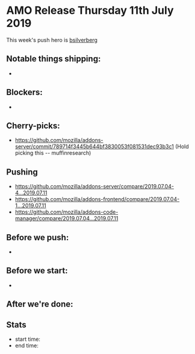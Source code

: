 # AMO Release Thursday 11th July 2019

This week's push hero is [bsilverberg](https://github.com/bobsilverberg)

## Notable things shipping:

*

## Blockers:

*

## Cherry-picks:

* https://github.com/mozilla/addons-server/commit/789714f3445b644bf3830053f081531dec93b3c1 (Hold picking this -- muffinresearch)

## Pushing

- https://github.com/mozilla/addons-server/compare/2019.07.04-4...2019.07.11
- https://github.com/mozilla/addons-frontend/compare/2019.07.04-1...2019.07.11
- https://github.com/mozilla/addons-code-manager/compare/2019.07.04...2019.07.11

## Before we push:

* 

## Before we start:

*

## After we're done:


## Stats

- start time:
- end time:

